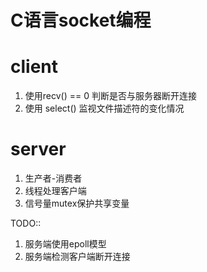 # C语言socket编程


# client
1. 使用recv() == 0 判断是否与服务器断开连接
2. 使用 select() 监视文件描述符的变化情况


# server
1. 生产者-消费者
2. 线程处理客户端
3. 信号量mutex保护共享变量

TODO::
1. 服务端使用epoll模型
2. 服务端检测客户端断开连接
